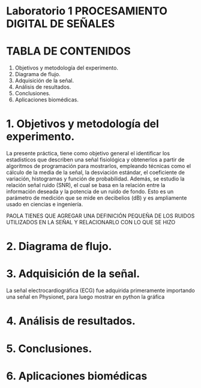 # Laboratorio 1 PROCESAMIENTO DIGITAL DE SEÑALES 

# TABLA DE CONTENIDOS
1. Objetivos y metodología del experimento.
2. Diagrama de flujo.
3. Adquisición de la señal.
4. Análisis de resultados.
5. Conclusiones.
6. Aplicaciones biomédicas.

# 1. Objetivos y metodología del experimento.

La presente práctica, tiene como objetivo general el identificar los estadisticos que describen una señal fisiológica y obtenerlos a partir de algoritmos de programación para mostrarlos, empleando técnicas como el cálculo de la media de la señal, la desviación estándar, el coeficiente de variación, histogramas y función de probabilidad. 
Además, se estudio la relación señal ruido (SNR), el cual se basa en la relación entre la información deseada y la potencia de un ruido de fondo. Esto es un parámetro de medición que se mide en decibelios (dB) y es ampliamente usado en ciencias e ingeniería.

PAOLA TIENES QUE AGREGAR UNA DEFINICIÓN PEQUEÑA DE LOS RUIDOS UTILIZADOS EN LA SEÑAL Y RELACIONARLO CON LO QUE SE HIZO

# 2. Diagrama de flujo.
# 3. Adquisición de la señal.
La señal electrocardiográfica (ECG) fue adquirida primeramente importando una señal en Physionet, para luego mostrar en python la gráfica 
# 4. Análisis de resultados.
# 5. Conclusiones.
# 6. Aplicaciones biomédicas
